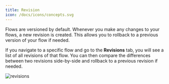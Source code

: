 ```yaml
---
title: Revision
icon: /docs/icons/concepts.svg
---
```


Flows are versioned by default. Whenever you make any changes to your flows, a new revision is created. This allows you to rollback to a previous version of your flow if needed.

If you navigate to a specific flow and go to the **Revisions** tab, you will see a list of all revisions of that flow. You can then compare the differences between two revisions side-by-side and rollback to a previous revision if needed.

![revisions](/docs/concepts/revisions.png)

